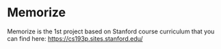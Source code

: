 # Memorize

Memorize is the 1st project based on Stanford course curriculum that you can find here: https://cs193p.sites.stanford.edu/
